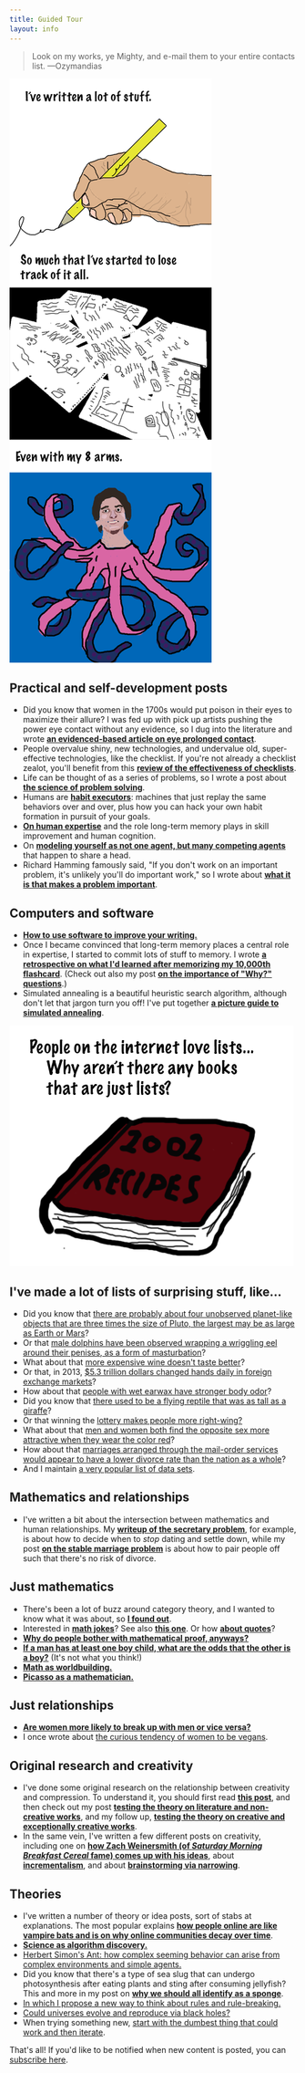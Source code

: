 ```yaml
---
title: Guided Tour
layout: info
---
```


> Look on my works, ye Mighty, and e-mail them to your entire contacts list. 
<span id="quote-attribute">—Ozymandias</span>

![Comic for the guided tour. Caption: "I've written a lot of stuff. So much that I've started to lose track of it all. Even with my 8 arms." ](/img/written-too-much-comic.png)

## Practical and self-development posts
* Did you know that women in the 1700s would put poison in their eyes to maximize their allure? I was fed up with pick up artists pushing the power eye contact without any evidence, so I dug into the literature and wrote [**an evidenced-based article on eye prolonged contact**](http://rs.io/2014/06/01/prolonged-eye-contact.html). 
* People overvalue shiny, new technologies, and undervalue old, super-effective technologies, like the checklist. If you're not already a checklist zealot, you'll benefit from this [**review of the effectiveness of checklists**](http://rs.io/2014/05/12/the-unreasonable-effectiveness-of-checklists.html). 
* Life can be thought of as a series of problems, so I wrote a post about [**the science of problem solving**](http://rs.io/2014/02/21/problem-solving.html).
* Humans are [**habit executors**](http://rs.io/2014/02/08/habit.html): machines that just replay the same behaviors  over and over, plus how you can hack your own habit formation in pursuit of your goals.
* [**On human expertise**](http://rs.io/2014/01/20/human-expertise-and-memory-machines.html) and the role long-term memory plays in skill improvement and human cognition.
* On [**modeling yourself as not one agent, but many competing agents**](http://rs.io/2013/12/14/the-examined-life.html) that happen to share a head.
* Richard Hamming famously said, "If you don't work on an important problem, it's unlikely you'll do important work," so I wrote about [**what it is that makes a problem important**](http://rs.io/2013/07/15/what-makes-a-problem-important.html).

## Computers and software
* [**How to use software to improve your writing.**](http://rs.io/2014/03/07/tools-for-writing.html)
* Once I became convinced that long-term memory places a central role in expertise, I started to commit lots of stuff to memory. I wrote [**a retrospective on what I'd learned after memorizing my 10,000th flashcard**](http://rs.io/2014/04/05/anki-10000-cards-later.html). (Check out also my post [**on the importance of "Why?" questions**](http://rs.io/2014/02/25/why-questions-reveal-structure.html).)
* Simulated annealing is a beautiful heuristic search algorithm, although don't let that jargon turn you off! I've put together [**a picture guide to simulated annealing**](http://rs.io/2014/02/16/simulated-annealing-intuition.html).


![Drawing of recipe book. Caption: "People on the internet love lists... Why aren't there any books that are just lists?"](/img/recipe-book-comic.png)

## I've made a lot of lists of surprising stuff, like...
* Did you know that [there are probably about four unobserved planet-like objects that are three times the size of Pluto, the largest may be as large as Earth or Mars](http://rs.io/2014/04/07/links-for-april.html)?
* Or that [male dolphins have been observed wrapping a wriggling eel around their penises, as a form of masturbation](http://rs.io/2014/04/19/more-links-for-april.html)?
* What about that [more expensive wine doesn't taste better](http://rs.io/2014/05/02/links-for-may.html)? 
* Or that, in 2013, [$5.3 trillion dollars changed hands daily in foreign exchange markets](http://rs.io/2014/05/15/more-links-for-may.html)?
* How about that [people with wet earwax have stronger body odor](http://rs.io/2014/06/02/surprising-june.html)?
* Did you know that [there used to be a flying reptile that was as tall as a giraffe](http://rs.io/2014/02/05/links-for-february.html)?
* Or that winning the [lottery makes people more right-wing?](http://rs.io/2014/02/20/more-links-for-february.html)
* What about that [men and women both find the opposite sex more attractive when they wear the color red](http://rs.io/2014/03/06/links-for-march.html)?
* How about that [marriages arranged through the mail-order services would appear to have a lower divorce rate than the nation as a whole](http://rs.io/2014/03/22/more-links-for-march.html)?
* And I maintain [a very popular list of data sets](http://rs.io/2014/05/29/list-of-data-sets.html).

## Mathematics and relationships
* I've written a bit about the intersection between mathematics and human relationships. My [**writeup of the secretary problem**](http://rs.io/2014/03/03/the-secretary-problem.html), for example, is about how to decide when to *stop* dating and settle down, while my post [**on the stable marriage problem**](http://rs.io/2014/03/15/the-stable-marriage-problem.html) is about how to pair people off such that there's no risk of divorce.

## Just mathematics
* There's been a lot of buzz around category theory, and I wanted to know what it was about, so [**I found out**](http://rs.io/2014/04/30/why-category-theory-matters.html).
* Interested in [**math jokes**](http://rs.io/2014/04/17/math-jokes.html)? See also [**this one**](http://rs.io/2014/02/27/statistician-on-a-plane.html). Or how [**about quotes**](http://rs.io/2013/09/19/quotes-on-mathematics.html)?
* [**Why do people bother with mathematical proof, anyways?**](http://rs.io/2014/04/09/mathematical-proof-is-about-insight.html)
* [**If a man has at least one boy child, what are the odds that the other is a boy?**](http://rs.io/2014/03/05/the-boy-girl-paradox.html) (It's not what you think!)
* [**Math as worldbuilding.**](http://rs.io/2014/02/28/worldbuilding-and-mathematics.html)
* [**Picasso as a mathematician.**](http://rs.io/2013/08/28/picasso-as-a-mathematician.html)

## Just relationships
* [**Are women more likely to break up with men or vice versa?**](http://rs.io/2014/03/14/female-is-the-heartbreaker.html)
* I once wrote about [the curious tendency of women to be vegans](http://rs.io/2013/09/25/chicks-dig-veganism.html).

## Original research and creativity
* I've done some original research on the relationship between creativity and compression. To understand it, you should first read [**this post**](http://rs.io/2014/02/22/ju%CC%88rgen-schmidhuber-creativity.html), and then check out my post [**testing the theory on literature and non-creative works**](http://rs.io/2014/03/24/creative-process-no-mystery.html), and my follow up, [**testing the theory on creative and exceptionally creative works**](http://rs.io/2014/04/04/creativity-fan-fiction-and-literature.html).
* In the same vein, I've written a few different posts on creativity, including one on [**how Zach Weinersmith (of *Saturday Morning Breakfast Cereal* fame) comes up with his ideas**](http://rs.io/2014/04/07/zach-weinersmith-on-reading.html), about [**incrementalism**](http://rs.io/2014/03/24/creative-process-no-mystery.html), and about [**brainstorming via narrowing**](http://rs.io/2014/02/27/narrow-to-generate-ideas.html).

## Theories
* I've written a number of theory or idea posts, sort of stabs at explanations. The most popular explains [**how people online are like vampire bats and is on why online communities decay over time**](http://rs.io/2014/02/26/why-online-communities-decay-over-time.html).
* [**Science as algorithm discovery.**](http://rs.io/2014/04/10/solomonoff-induction.html)
* [Herbert Simon's Ant: how complex seeming behavior can arise from complex environments and simple agents.](http://rs.io/2014/04/08/herbert-simons-ant.html)
* Did you know that there's a type of sea slug that can undergo photosynthesis after eating plants and sting after consuming jellyfish? This and more in my post on [**why we should all identify as a sponge**](http://rs.io/2014/03/10/deconstruct-and-absorb.html). 
* [In which I propose a new way to think about rules and rule-breaking.](http://rs.io/2014/01/08/rules-are-rules.html)
* [Could universes evolve and reproduce via black holes?](http://rs.io/2013/11/24/the-blind-universemaker.html) 
* When trying something new, [start with the dumbest thing that could work and then iterate](http://rs.io/2013/10/18/the-dumbest-thing-that-could-work.html).

That's all! If you'd like to be notified when new content is posted, you can [subscribe here](http://eepurl.com/Ufpgr). 

